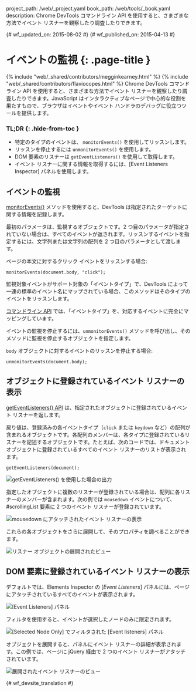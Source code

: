 project_path: /web/_project.yaml
book_path: /web/tools/_book.yaml
description: Chrome DevTools コマンドライン API を使用すると、さまざまな方法でイベント リスナーを観察したり調査したりできます。

{# wf_updated_on: 2015-08-02 #}
{# wf_published_on: 2015-04-13 #}

#  イベントの監視 {: .page-title }

{% include "web/_shared/contributors/megginkearney.html" %}
{% include "web/_shared/contributors/flaviocopes.html" %}
Chrome DevTools コマンドライン API を使用すると、さまざまな方法でイベント リスナーを観察したり調査したりできます。JavaScript はインタラクティブなページで中心的な役割を果たすもので、ブラウザはイベントやイベント ハンドラのデバッグに役立つツールを提供します。


### TL;DR {: .hide-from-toc }
- 特定のタイプのイベントは、 <code>monitorEvents()</code> を使用してリッスンします。
- リッスンを停止するには  <code>unmonitorEvents()</code> を使用します。
- DOM 要素のリスナーは  <code>getEventListeners()</code> を使用して取得します。
- イベント リスナーに関する情報を取得するには、[Event Listeners Inspector] パネルを使用します。


##  イベントの監視

[monitorEvents()](/web/tools/chrome-devtools/debug/command-line/command-line-reference#monitoreventsobject-events)
メソッドを使用すると、DevTools は指定されたターゲットに関する情報を記録します。

最初のパラメータは、監視するオブジェクトです。2 つ目のパラメータが指定されていない場合は、すべてのイベントが返されます。リッスンするイベントを指定するには、文字列または文字列の配列を 2 つ目のパラメータとして渡します。




ページの本文に対するクリック イベントをリッスンする場合:

    monitorEvents(document.body, "click");

監視対象イベントがサポート対象の「イベントタイプ」で、DevTools によって一連の標準のイベント名にマップされている場合、このメソッドはそのタイプのイベントをリッスンします。



[コマンドライン API](/web/tools/chrome-devtools/debug/command-line/command-line-reference) では、「イベントタイプ」を、対応するイベントに完全にマッピングしています。

イベントの監視を停止するには、`unmonitorEvents()` メソッドを呼び出し、そのメソッドに監視を停止するオブジェクトを指定します。


`body` オブジェクトに対するイベントのリッスンを停止する場合:

    unmonitorEvents(document.body);

##  オブジェクトに登録されているイベント リスナーの表示

[getEventListeners() API](/web/tools/chrome-devtools/debug/command-line/command-line-reference#geteventlistenersobject)
は、指定されたオブジェクトに登録されているイベント リスナーを返します。

戻り値は、登録済みの各イベントタイプ（`click` または `keydown` など）の配列が含まれるオブジェクトです。各配列のメンバーは、各タイプに登録されているリスナーを記述するオブジェクトです。たとえば、次のコードでは、ドキュメント オブジェクトに登録されているすべてのイベント リスナーのリストが表示されます。





    getEventListeners(document);

![getEventListeners() を使用した場合の出力](images/events-call-geteventlisteners.png)

指定したオブジェクトに複数のリスナーが登録されている場合は、配列に各リスナーのメンバーが含まれます。次の例では `mousedown` イベントについて、#scrollingList 要素に 2 つのイベント リスナーが登録されています。




![mousedown にアタッチされたイベント リスナーの表示](images/events-geteventlisteners_multiple.png)

これらの各オブジェクトをさらに展開して、そのプロパティを調べることができます。

![リスナー オブジェクトの展開されたビュー](images/events-geteventlisteners_expanded.png)

##  DOM 要素に登録されているイベント リスナーの表示

デフォルトでは、Elements Inspector の [*Event Listeners*] パネルには、ページにアタッチされているすべてのイベントが表示されます。


![[Event Listeners] パネル](images/events-eventlisteners_panel.png)

フィルタを使用すると、イベントが選択したノードのみに限定されます。

![[Selected Node Only] でフィルタされた [Event listeners] パネル](images/events-eventlisteners_panel_filtered.png)

オブジェクトを展開すると、パネルにイベント リスナーの詳細が表示されます。この例では、ページに jQuery 経由で 2 つのイベント リスナーがアタッチされています。



![展開されたイベント リスナーのビュー](images/events-eventlisteners_panel_details.png)



{# wf_devsite_translation #}
